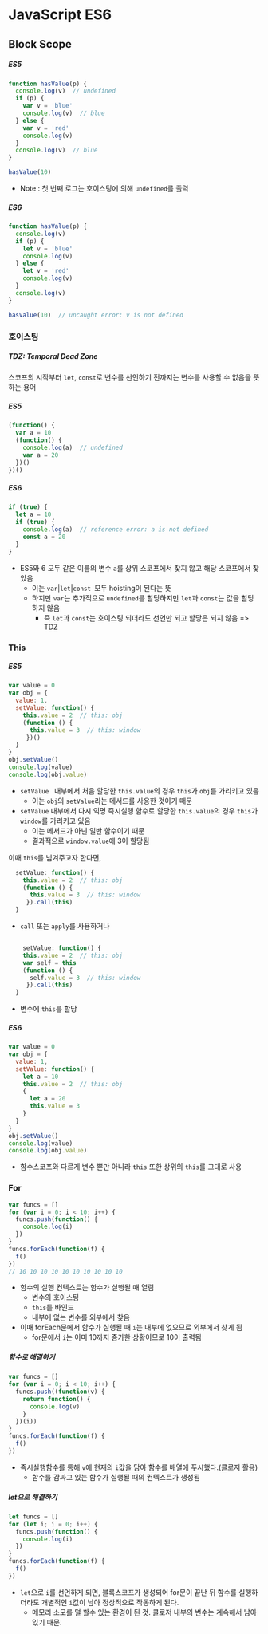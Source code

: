 # JavaScript ES6



## Block Scope

##### ES5

```js
function hasValue(p) {
  console.log(v)  // undefined
  if (p) {
    var v = 'blue'
    console.log(v)  // blue
  } else {
    var v = 'red'
    console.log(v)
  }
  console.log(v)  // blue
}

hasValue(10)
```

- Note : 첫 번째 로그는 호이스팅에 의해 `undefined`를 출력



##### ES6

```js
function hasValue(p) {
  console.log(v)  
  if (p) {
    let v = 'blue'
    console.log(v) 
  } else {
    let v = 'red'
    console.log(v)
  }
  console.log(v)  
}

hasValue(10)  // uncaught error: v is not defined
```



### 호이스팅

##### TDZ: Temporal Dead Zone

스코프의 시작부터 `let`, `const`로 변수를 선언하기 전까지는 변수를 사용할 수 없음을 뜻하는 용어

##### ES5

 ```js
 (function() {
   var a = 10
   (function() {
     console.log(a)  // undefined
     var a = 20 
   })()
 })()
 ```

##### ES6

```js
if (true) {
  let a = 10
  if (true) {
    console.log(a)  // reference error: a is not defined
    const a = 20
  }
}
```

- ES5와 6 모두 같은 이름의 변수 `a`를 상위 스코프에서 찾지 않고 해당 스코프에서 찾았음
  - 이는 `var`|`let`|`const `모두 hoisting이 된다는 뜻
  - 하지만 `var`는 추가적으로 `undefined`를 할당하지만 `let`과 `const`는 값을 할당하지 않음
    - 즉 `let`과 `const`는 호이스팅 되더라도 선언만 되고 할당은 되지 않음 => TDZ



### This

##### ES5

```js
var value = 0
var obj = {
  value: 1,
  setValue: function() {
    this.value = 2  // this: obj
    (function () {
      this.value = 3  // this: window
     })()
  }
}
obj.setValue()
console.log(value)
console.log(obj.value)
```

- `setValue ` 내부에서 처음 할당한 `this.value`의 경우 `this`가 `obj`를 가리키고 있음
  - 이는 `obj`의 `setValue`라는 메서드를 사용한 것이기 때문
- `setValue` 내부에서 다시 익명 즉시실행 함수로 할당한 `this.value`의 경우 `this`가 `window`를 가리키고 있음
  - 이는 메서드가 아닌 일반 함수이기 때문
  - 결과적으로 `window.value`에 3이 할당됨



이때 `this`를 넘겨주고자 한다면,

```js
  setValue: function() {
    this.value = 2  // this: obj
    (function () {
      this.value = 3  // this: window
     }).call(this)
  }
```

- `call` 또는 `apply`를 사용하거나

```js

    setValue: function() {
    this.value = 2  // this: obj
    var self = this
    (function () {
      self.value = 3  // this: window
     }).call(this)
  }
```

- 변수에 `this`를 할당



##### ES6

```js
var value = 0
var obj = {
  value: 1,
  setValue: function() {
    let a = 10
    this.value = 2  // this: obj
    {
      let a = 20
      this.value = 3
    }
  }
}
obj.setValue()
console.log(value)
console.log(obj.value)
```

- 함수스코프와 다르게 변수 뿐만 아니라 `this` 또한 상위의 `this`를 그대로 사용



### For

```js
var funcs = []
for (var i = 0; i < 10; i++) {
  funcs.push(function() {
    console.log(i)
  })
}
funcs.forEach(function(f) {
  f()
})
// 10 10 10 10 10 10 10 10 10 10
```

- 함수의 실행 컨텍스트는 함수가 실행될 때 열림
  - 변수의 호이스팅
  - `this`를 바인드
  - 내부에 없는 변수를 외부에서 찾음
- 이때 forEach문에서 함수가 실행될 때 `i`는 내부에 없으므로 외부에서 찾게 됨
  - for문에서 `i`는 이미 10까지 증가한 상황이므로 10이 출력됨

##### 함수로 해결하기

```js
var funcs = []
for (var i = 0; i < 10; i++) {
  funcs.push((function(v) {
    return function() {
      console.log(v)
    }
  })(i))
}
funcs.forEach(function(f) {
  f()
})
```

- 즉시실행함수를 통해 `v`에 현재의 `i`값을 담아 함수를 배열에 푸시했다.(클로저 활용)
  - 함수를 감싸고 있는 함수가 실행될 때의 컨텍스트가 생성됨

##### let으로 해결하기

```js
let funcs = []
for (let i; i = 0; i++) {
  funcs.push(function() {
    console.log(i)
  })
}
funcs.forEach(function(f) {
  f()
})
```

- `let`으로 `i`를 선언하게 되면, 블록스코프가 생성되어 for문이 끝난 뒤 함수를 실행하더라도 개별적인 `i`값이 남아 정상적으로 작동하게 된다.
  - 메모리 소모를 덜 할수 있는 환경이 된 것. 클로저 내부의 변수는 계속해서 남아있기 때문.
